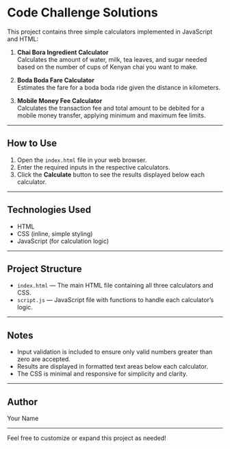 # Code Challenge Solutions

This project contains three simple calculators implemented in JavaScript and HTML:

1. **Chai Bora Ingredient Calculator**  
   Calculates the amount of water, milk, tea leaves, and sugar needed based on the number of cups of Kenyan chai you want to make.

2. **Boda Boda Fare Calculator**  
   Estimates the fare for a boda boda ride given the distance in kilometers.

3. **Mobile Money Fee Calculator**  
   Calculates the transaction fee and total amount to be debited for a mobile money transfer, applying minimum and maximum fee limits.

---

## How to Use

1. Open the `index.html` file in your web browser.
2. Enter the required inputs in the respective calculators.
3. Click the **Calculate** button to see the results displayed below each calculator.

---

## Technologies Used

- HTML
- CSS (inline, simple styling)
- JavaScript (for calculation logic)

---

## Project Structure

- `index.html` — The main HTML file containing all three calculators and CSS.
- `script.js` — JavaScript file with functions to handle each calculator’s logic.

---

## Notes

- Input validation is included to ensure only valid numbers greater than zero are accepted.
- Results are displayed in formatted text areas below each calculator.
- The CSS is minimal and responsive for simplicity and clarity.

---

## Author

Your Name

---

Feel free to customize or expand this project as needed!
